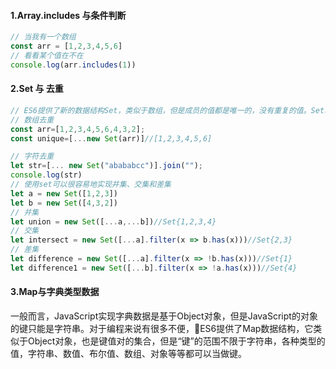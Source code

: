 #### 1.Array.includes 与条件判断
```javascript
// 当我有一个数组
const arr = [1,2,3,4,5,6]
// 看看某个值在不在
console.log(arr.includes(1))
```
#### 2.Set 与 去重
```javascript
// ES6提供了新的数据结构Set，类似于数组，但是成员的值都是唯一的，没有重复的值。Set本身是一个构造函数，用来生成Set数据结构
// 数组去重
const arr=[1,2,3,4,5,6,4,3,2];
const unique=[...new Set(arr)]//[1,2,3,4,5,6]

// 字符去重
let str=[... new Set("abababcc")].join("");
console.log(str)
// 使用set可以很容易地实现并集、交集和差集
let a = new Set([1,2,3])
let b = new Set([4,3,2])
// 并集
let union = new Set([...a,...b])//Set{1,2,3,4}
// 交集
let intersect = new Set([...a].filter(x => b.has(x)))//Set{2,3}
// 差集
let difference = new Set([...a].filter(x => !b.has(x)))//Set{1}
let difference1 = new Set([...b].filter(x => !a.has(x)))//Set{4}
```
#### 3.Map与字典类型数据
一般而言，JavaScript实现字典数据是基于Object对象，但是JavaScript的对象的键只能是字符串。对于编程来说有很多不便，ES6提供了Map数据结构，它类似于Object对象，也是键值对的集合，但是“键”的范围不限于字符串，各种类型的值，字符串、数值、布尔值、数组、对象等等都可以当做键。
```javascript

```